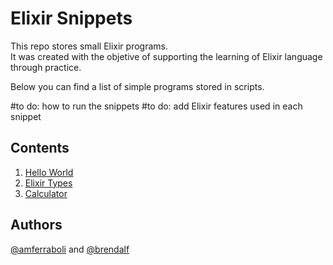# Elixir Snippets

This repo stores small Elixir programs.  
It was created with the objetive of supporting the learning of Elixir language through practice. 

Below you can find a list of simple programs stored in scripts.

#to do: how to run the snippets
#to do: add Elixir features used in each snippet

## Contents
1. [Hello World](src/hello_world.exs)
2. [Elixir Types](src/types.exs)
3. [Calculator](src/calculator.exs)

## Authors
[@amferraboli](https://github.com/amferraboli) and [@brendalf](https://github.com/brendalf)
